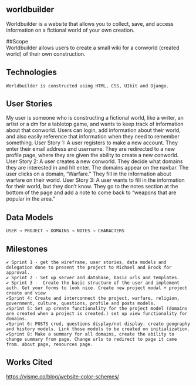 ## worldbuilder
Worldbuilder is a website that allows you to collect, save, and access information on a fictional world of your own creation. 

##Scope 	
Worldbuilder allows users to create a small wiki for a conworld (created world) of their own construction. 

## Technologies
	Worldbuilder is constructed using HTML, CSS, UIkit and Django.  
  
## User Stories

My user is someone who is constructing a fictional world, like a writer, an artist or a dm for a tabletop game, and wants to keep track of information about that conworld. Users can login, add information about their world, and also easily reference that information when they need to remember something. 
User Story 1: A user registers to make a new account. They enter their email address and username. They are redirected to a new profile page, where they are given the ability to create a new conworld. 
User Story 2: A user creates a new conworld. They decide what domains they are interested in and hit enter. The domains appear on the navbar. The user clicks on a domain, “Warfare.” They fill in the information about warfare on their world. 
User Story 3: A user wants to fill in the information for their world, but they don’t know. They go to the notes section at the bottom of the page and add a note to come back to “weapons that are popular in the area.”
  
## Data Models
	USER → PROJECT → DOMAINS → NOTES → CHARACTERS 

## Milestones
	✔ Sprint 1 - get the wireframe, user stories, data models and delegation done to present the project to Michael and Brock for approval. 
	✔ Sprint 2 - Set up server and database, basic urls and templates. 
	✔ Sprint 3 -  Create the basic structure of the user and implement auth. Get your forms to look nice. Create new project modal + project create and view
	✔Sprint 4: Create and interconnect the project, warfare, religion, government, culture, questions, profile and posts models. 
	✔Sprint 5: Set up create functionality for the project model (domains are created when a project is created.) set up view functionality for domains. 
	✔Sprint 6: POSTS crud, questions display/not display. create geography and history models. Link those models to be created on initialization. 
	✔Sprint 8: Make a summary for all domains, create the ability to change summary from page. Change urls to redirect to page it came from. about page, resources page. 

## Works Cited
https://visme.co/blog/website-color-schemes/
